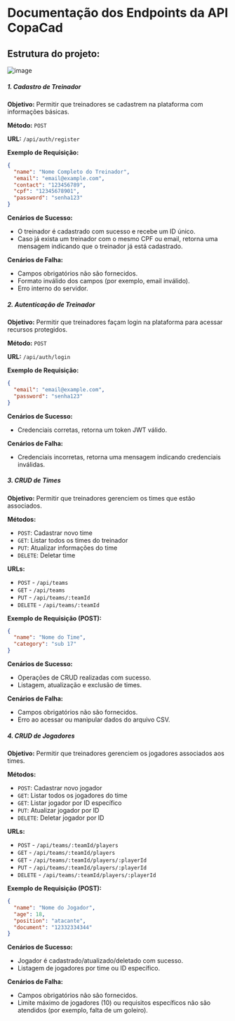 # Documentação dos Endpoints da API CopaCad

## Estrutura do projeto: 
![image](https://github.com/miguelgabriel01/UEFAIG-League/assets/49694646/fcf53b45-90af-46e6-91bc-49e33a282b0d)

##### 1. Cadastro de Treinador

**Objetivo:** Permitir que treinadores se cadastrem na plataforma com informações básicas.

**Método:** `POST`

**URL:** `/api/auth/register`

**Exemplo de Requisição:**
```json
{
  "name": "Nome Completo do Treinador",
  "email": "email@example.com",
  "contact": "123456789",
  "cpf": "12345678901",
  "password": "senha123"
}
```

**Cenários de Sucesso:**
- O treinador é cadastrado com sucesso e recebe um ID único.
- Caso já exista um treinador com o mesmo CPF ou email, retorna uma mensagem indicando que o treinador já está cadastrado.

**Cenários de Falha:**
- Campos obrigatórios não são fornecidos.
- Formato inválido dos campos (por exemplo, email inválido).
- Erro interno do servidor.

##### 2. Autenticação de Treinador

**Objetivo:** Permitir que treinadores façam login na plataforma para acessar recursos protegidos.

**Método:** `POST`

**URL:** `/api/auth/login`

**Exemplo de Requisição:**
```json
{
  "email": "email@example.com",
  "password": "senha123"
}
```

**Cenários de Sucesso:**
- Credenciais corretas, retorna um token JWT válido.
  
**Cenários de Falha:**
- Credenciais incorretas, retorna uma mensagem indicando credenciais inválidas.

##### 3. CRUD de Times

**Objetivo:** Permitir que treinadores gerenciem os times que estão associados.

**Métodos:**
- `POST`: Cadastrar novo time
- `GET`: Listar todos os times do treinador
- `PUT`: Atualizar informações do time
- `DELETE`: Deletar time

**URLs:**
- `POST` - `/api/teams`
- `GET` - `/api/teams`
- `PUT` - `/api/teams/:teamId`
- `DELETE` - `/api/teams/:teamId`

**Exemplo de Requisição (POST):**
```json
{
  "name": "Nome do Time",
  "category": "sub 17"
}
```

**Cenários de Sucesso:**
- Operações de CRUD realizadas com sucesso.
- Listagem, atualização e exclusão de times.

**Cenários de Falha:**
- Campos obrigatórios não são fornecidos.
- Erro ao acessar ou manipular dados do arquivo CSV.

##### 4. CRUD de Jogadores

**Objetivo:** Permitir que treinadores gerenciem os jogadores associados aos times.

**Métodos:**
- `POST`: Cadastrar novo jogador
- `GET`: Listar todos os jogadores do time
- `GET`: Listar jogador por ID específico
- `PUT`: Atualizar jogador por ID
- `DELETE`: Deletar jogador por ID

**URLs:**
- `POST` - `/api/teams/:teamId/players`
- `GET` - `/api/teams/:teamId/players`
- `GET` - `/api/teams/:teamId/players/:playerId`
- `PUT` - `/api/teams/:teamId/players/:playerId`
- `DELETE` - `/api/teams/:teamId/players/:playerId`

**Exemplo de Requisição (POST):**
```json
{
  "name": "Nome do Jogador",
  "age": 18,
  "position": "atacante",
  "document": "12332334344"
}
```

**Cenários de Sucesso:**
- Jogador é cadastrado/atualizado/deletado com sucesso.
- Listagem de jogadores por time ou ID específico.

**Cenários de Falha:**
- Campos obrigatórios não são fornecidos.
- Limite máximo de jogadores (10) ou requisitos específicos não são atendidos (por exemplo, falta de um goleiro).
